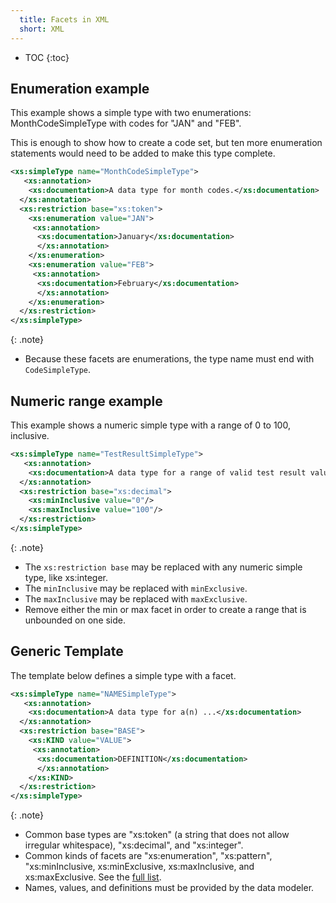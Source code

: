 ```yaml
---
  title: Facets in XML
  short: XML
---
```


- TOC
{:toc}

## Enumeration example

This example shows a simple type with two enumerations: MonthCodeSimpleType with codes for "JAN" and "FEB".

This is enough to show how to create a code set, but ten more enumeration statements would need to be added to make this type complete.

```xml
<xs:simpleType name="MonthCodeSimpleType">
   <xs:annotation>
    <xs:documentation>A data type for month codes.</xs:documentation>
  </xs:annotation>
  <xs:restriction base="xs:token">
    <xs:enumeration value="JAN">
     <xs:annotation>
      <xs:documentation>January</xs:documentation>
      </xs:annotation>
    </xs:enumeration>
    <xs:enumeration value="FEB">
     <xs:annotation>
      <xs:documentation>February</xs:documentation>
      </xs:annotation>
    </xs:enumeration>
  </xs:restriction>
</xs:simpleType>
```

{: .note}
- Because these facets are enumerations, the type name must end with `CodeSimpleType`.

## Numeric range example

This example shows a numeric simple type with a range of 0 to 100, inclusive.

```xml
<xs:simpleType name="TestResultSimpleType">
   <xs:annotation>
    <xs:documentation>A data type for a range of valid test result values.</xs:documentation>
  </xs:annotation>
  <xs:restriction base="xs:decimal">
    <xs:minInclusive value="0"/>
    <xs:maxInclusive value="100"/>
  </xs:restriction>
</xs:simpleType>
```

{: .note}
- The `xs:restriction base` may be replaced with any numeric simple type, like xs:integer.
- The `minInclusive` may be replaced with `minExclusive`.
- The `maxInclusive` may be replaced with `maxExclusive`.
- Remove either the min or max facet in order to create a range that is unbounded on one side.

## Generic Template

The template below defines a simple type with a facet.

``` xml
<xs:simpleType name="NAMESimpleType">
   <xs:annotation>
    <xs:documentation>A data type for a(n) ...</xs:documentation>
  </xs:annotation>
  <xs:restriction base="BASE">
    <xs:KIND value="VALUE">
     <xs:annotation>
      <xs:documentation>DEFINITION</xs:documentation>
      </xs:annotation>
    </xs:KIND>
  </xs:restriction>
</xs:simpleType>
```

{: .note}
- Common base types are "xs:token" (a string that does not allow irregular whitespace), "xs:decimal", and "xs:integer".
- Common kinds of facets are "xs:enumeration", "xs:pattern", "xs:minInclusive, xs:minExclusive, xs:maxInclusive, and xs:maxExclusive.  See the [full list](.#kinds-of-facets).
- Names, values, and definitions must be provided by the data modeler.
